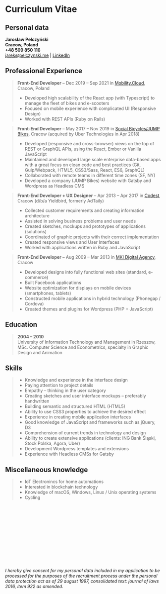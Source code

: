 # Curriculum Vitae

## Personal data

**Jarosław Pełczyński**\
**Cracow, Poland**\
**+48 509 850 116**\
[jarek@pelczynski.me](mailto:jarek@pelczynski.me) | [LinkedIn](https://www.linkedin.com/in/jarekpelczynski/)


## Professional Experience

> **Front-End Developer** – Dec 2019 – Sep 2021 in [Mobility.Cloud](https://socialbicycles.com/), Cracow, Poland
>    * Developed high scalability of the React app (with Typescript) to manage the fleet of bikes and e-scooters
>    * Focused on mobile experience with complicated UI (Responsive Design)
>    * Worked with REST APIs (Ruby on Rails)

> **Front-End Developer** – May 2017 – Nov 2019 in [Social Bicycles/JUMP Bikes](https://socialbicycles.com/), Cracow (acquired by Uber Technologies in Apr 2018)
> *   Developed (responsive and cross-browser) views on the top of REST or GraphQL APIs, using the React, Ember or Vanilla JavaScript
> *   Maintained and developed large scale enterprise data-based apps with a great focus on clean code and best practices (Git, Gulp/Webpack, HTML5, CSS3/Sass, React, ES6, GraphQL)
> *   Collaborated with remote teams in different time zones (SF, NY)
> *   Developed a company (JUMP Bikes) website with Gatsby and Wordpress as Headless CMS


> **Front-End Developer + UX Designer** – Apr 2013 – Apr 2017 in [Codest](https://thecodest.co/), Cracow (d/b/a Yieldbird, formerly AdTaily)
>    *   Collected customer requirements and creating information architecture
>    *   Assisted in solving business problems and user needs
>    *   Created sketches, mockups and prototypes of applications (solutions)
>    *   Coordinated of graphic projects with their correct implementation
>    *   Created responsive views and User Interfaces
>    *   Worked with applications written in Ruby and JavaScript

> **Front-End Developer** – Aug 2009 – Mar 2013 in [MKI Digital Agency](http://www.mki.pl), Cracow
>    *   Developed designs into fully functional web sites (standard, e-commerce)
>    *   Built Facebook applications
>    *   Website optimization for displays on mobile devices (smartphones, tablets)
>    *   Constructed mobile applications in hybrid technology (Phonegap / Cordova)
>    *   Created themes and plugins for Wordpress (PHP + JavaScript)


## Education

>   **2004 – 2010**\
>    University of Information Technology and Management in Rzeszow, MSc. Computer Science and Econometrics, specialty in Graphic Design and Animation


## Skills
>*   Knowledge and experience in the interface design
>*   Paying attention to project details
>*   Empathy – thinking in the user category
>*   Creating sketches and user interface mockups – preferably handwritten
>*   Building semantic and structured HTML (HTML5)
>*   Ability to use CSS3 properties to achieve the desired effect
>*   Experience in creating mobile application interfaces
>*   Good knowledge of JavaScript and frameworks such as jQuery, D3
>*   Comprehension of current trends in technology and design
>*   Ability to create extensive applications (clients: ING Bank Śląski, Stock Polska, Agora, Uber)
>*   Development Wordpress templates and extensions
>*   Experience with Headless CMSs for Gatsby

## Miscellaneous knowledge

> *   IoT Electronincs for home automations
> *   Interested in blockchain technology
> *   Knowledge of macOS, Windows, Linux / Unix operating systems
> *   Cycling

\
\
\
\
\
\
\
\
\
\
\
\
*I hereby give consent for my personal data included in my application to be processed for the purposes of the recruitment process under the personal data protection act as of 29 august 1997, consolidated text: journal of laws 2016, item 922 as amended.*
